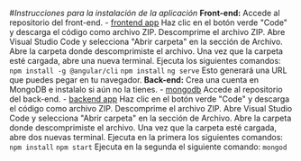 #_Instrucciones para la instalación de la aplicación_
**Front-end:**
Accede al repositorio del front-end. - [frontend app](https://github.com/Neirus2/TP_DSW_FrontEnd)
Haz clic en el botón verde "Code" y descarga el código como archivo ZIP.
Descomprime el archivo ZIP.
Abre Visual Studio Code y selecciona "Abrir carpeta" en la sección de Archivo.
Abre la carpeta donde descomprimiste el archivo.
Una vez que la carpeta esté cargada, abre una nueva terminal.
Ejecuta los siguientes comandos:
`npm install -g @angular/cli`
`npm install`
`ng serve`
Esto generará una URL que puedes pegar en tu navegador.
**Back-end:**
Crea una cuenta en MongoDB e instalalo si aún no la tienes. - [mongodb](https://www.mongodb.com/try/download/community)
Accede al repositorio del back-end. - [backend app](https://github.com/Neirus2/TP_DSW_BackEnd)
Haz clic en el botón verde "Code" y descarga el código como archivo ZIP.
Descomprime el archivo ZIP.
Abre Visual Studio Code y selecciona "Abrir carpeta" en la sección de Archivo.
Abre la carpeta donde descomprimiste el archivo.
Una vez que la carpeta esté cargada, abre dos nuevas terminal.
Ejecuta en la primera los siguientes comandos:
`npm install`
`npm start`
Ejecuta en la segunda el siguiente comando:
`mongod`
